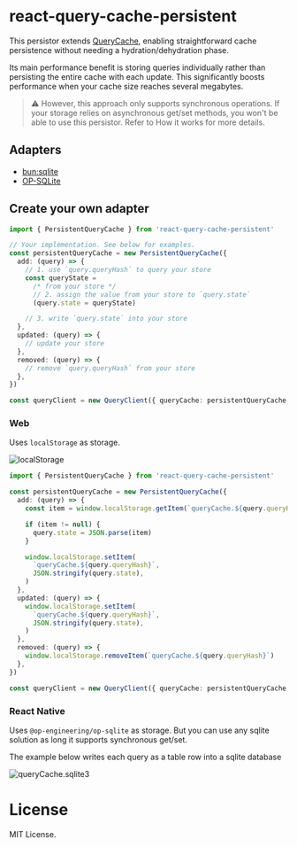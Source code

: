 # react-query-cache-persistent

This persistor extends [QueryCache](https://tanstack.com/query/v5/docs/reference/QueryCache), enabling straightforward cache persistence without needing a hydration/dehydration phase.

Its main performance benefit is storing queries individually rather than persisting the entire cache with each update. This significantly boosts performance when your cache size reaches several megabytes.

> ⚠️ However, this approach only supports synchronous operations. If your storage relies on asynchronous get/set methods, you won't be able to use this persistor. Refer to How it works for more details.

## Adapters

- [bun:sqlite](./packages/adapter-bun-sqlite/README.md)
- [OP-SQLite](./packages/adapter-op-sqlite/README.md)

## Create your own adapter

```ts
import { PersistentQueryCache } from 'react-query-cache-persistent'

// Your implementation. See below for examples.
const persistentQueryCache = new PersistentQueryCache({
  add: (query) => {
    // 1. use `query.queryHash` to query your store
    const queryState =
      /* from your store */
      // 2. assign the value from your store to `query.state`
      (query.state = queryState)

    // 3. write `query.state` into your store
  },
  updated: (query) => {
    // update your store
  },
  removed: (query) => {
    // remove `query.queryHash` from your store
  },
})

const queryClient = new QueryClient({ queryCache: persistentQueryCache })
```

### Web

Uses `localStorage` as storage.

![localStorage](https://github.com/patlux/react-query-cache-persistent/assets/4481570/5c7c1ebf-9c94-4171-b411-224debe1b7fb)

```ts
import { PersistentQueryCache } from 'react-query-cache-persistent'

const persistentQueryCache = new PersistentQueryCache({
  add: (query) => {
    const item = window.localStorage.getItem(`queryCache.${query.queryHash}`)

    if (item != null) {
      query.state = JSON.parse(item)
    }

    window.localStorage.setItem(
      `queryCache.${query.queryHash}`,
      JSON.stringify(query.state),
    )
  },
  updated: (query) => {
    window.localStorage.setItem(
      `queryCache.${query.queryHash}`,
      JSON.stringify(query.state),
    )
  },
  removed: (query) => {
    window.localStorage.removeItem(`queryCache.${query.queryHash}`)
  },
})

const queryClient = new QueryClient({ queryCache: persistentQueryCache })
```

### React Native

Uses `@op-engineering/op-sqlite` as storage. But you can use any sqlite solution as long it supports synchronous get/set.

The example below writes each query as a table row into a sqlite database

![queryCache.sqlite3](https://github.com/patlux/react-query-cache-persistent/assets/4481570/8913de2a-4af8-46e1-858f-478d8ce9914d)

# License

MIT License.
